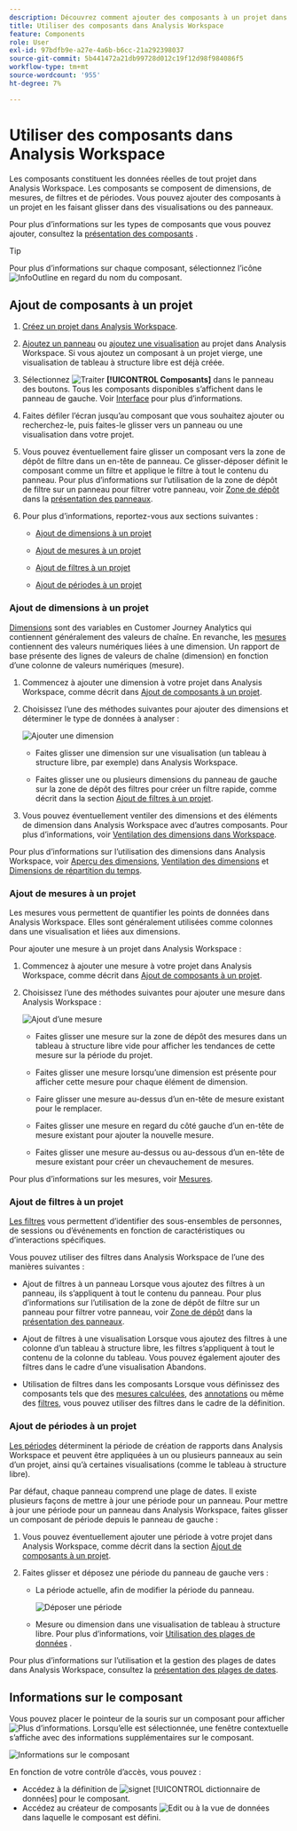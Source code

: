 ```yaml
---
description: Découvrez comment ajouter des composants à un projet dans Analysis Workspace
title: Utiliser des composants dans Analysis Workspace
feature: Components
role: User
exl-id: 97bdfb9e-a27e-4a6b-b6cc-21a292398037
source-git-commit: 5b441472a21db99728d012c19f12d98f984086f5
workflow-type: tm+mt
source-wordcount: '955'
ht-degree: 7%

---
```


# Utiliser des composants dans Analysis Workspace

Les composants constituent les données réelles de tout projet dans Analysis Workspace. Les composants se composent de dimensions, de mesures, de filtres et de périodes. Vous pouvez ajouter des composants à un projet en les faisant glisser dans des visualisations ou des panneaux.

Pour plus d’informations sur les types de composants que vous pouvez ajouter, consultez la [présentation des composants](/help/components/overview.md) .

>[!TIP]
>
>Pour plus d’informations sur chaque composant, sélectionnez l’icône ![InfoOutline](/help/assets/icons/InfoOutline.svg) en regard du nom du composant.

## Ajout de composants à un projet

1. [Créez un projet dans Analysis Workspace](/help/analysis-workspace/build-workspace-project/create-projects.md).

1. [Ajoutez un panneau](/help/analysis-workspace/c-panels/panels.md#create-a-panel) ou [ajoutez une visualisation](/help/analysis-workspace/visualizations/freeform-analysis-visualizations.md#add-visualizations-to-a-panel) au projet dans Analysis Workspace. Si vous ajoutez un composant à un projet vierge, une visualisation de tableau à structure libre est déjà créée.

1. Sélectionnez ![Traiter](/help/assets/icons/Curate.svg) **[!UICONTROL Composants]** dans le panneau des boutons. Tous les composants disponibles s’affichent dans le panneau de gauche. Voir [Interface](/help/analysis-workspace/home.md#interface) pour plus d’informations.

1. Faites défiler l’écran jusqu’au composant que vous souhaitez ajouter ou recherchez-le, puis faites-le glisser vers un panneau ou une visualisation dans votre projet.

1. Vous pouvez éventuellement faire glisser un composant vers la zone de dépôt de filtre dans un en-tête de panneau. Ce glisser-déposer définit le composant comme un filtre et applique le filtre à tout le contenu du panneau.
Pour plus d’informations sur l’utilisation de la zone de dépôt de filtre sur un panneau pour filtrer votre panneau, voir [Zone de dépôt](/help/analysis-workspace/c-panels/panels.md#drop-zone) dans la [présentation des panneaux](/help/analysis-workspace/c-panels/panels.md).

1. Pour plus d’informations, reportez-vous aux sections suivantes :

   * [Ajout de dimensions à un projet](#add-dimensions-to-a-project)

   * [Ajout de mesures à un projet](#add-metrics-to-a-project)

   * [Ajout de filtres à un projet](#add-filters-to-a-project)

   * [Ajout de périodes à un projet](#add-date-ranges-to-a-project)

### Ajout de dimensions à un projet

[Dimensions](/help/components/dimensions/overview.md) sont des variables en Customer Journey Analytics qui contiennent généralement des valeurs de chaîne. En revanche, les [mesures](/help/components/calc-metrics/calc-metr-overview.md) contiennent des valeurs numériques liées à une dimension. Un rapport de base présente des lignes de valeurs de chaîne (dimension) en fonction d’une colonne de valeurs numériques (mesure).

1. Commencez à ajouter une dimension à votre projet dans Analysis Workspace, comme décrit dans [Ajout de composants à un projet](#add-components-to-a-project).

1. Choisissez l’une des méthodes suivantes pour ajouter des dimensions et déterminer le type de données à analyser :

   ![Ajouter une dimension](/help/components/assets/add-dimension.gif)

   * Faites glisser une dimension sur une visualisation (un tableau à structure libre, par exemple) dans Analysis Workspace.

   * Faites glisser une ou plusieurs dimensions du panneau de gauche sur la zone de dépôt des filtres pour créer un filtre rapide, comme décrit dans la section [Ajout de filtres à un projet](#add-filters-to-a-project).

1. Vous pouvez éventuellement ventiler des dimensions et des éléments de dimension dans Analysis Workspace avec d’autres composants. Pour plus d’informations, voir [Ventilation des dimensions dans Workspace](/help/components/dimensions/t-breakdown-fa.md).

Pour plus d’informations sur l’utilisation des dimensions dans Analysis Workspace, voir [Aperçu des dimensions](/help/components/dimensions/view-dimensions.md), [Ventilation des dimensions](/help/components/dimensions/t-breakdown-fa.md) et [Dimensions de répartition du temps](/help/components/dimensions/time-parting-dimensions.md).

### Ajout de mesures à un projet

Les mesures vous permettent de quantifier les points de données dans Analysis Workspace. Elles sont généralement utilisées comme colonnes dans une visualisation et liées aux dimensions.

Pour ajouter une mesure à un projet dans Analysis Workspace :

1. Commencez à ajouter une mesure à votre projet dans Analysis Workspace, comme décrit dans [Ajout de composants à un projet](#add-components-to-a-project).



1. Choisissez l’une des méthodes suivantes pour ajouter une mesure dans Analysis Workspace :

   ![Ajout d’une mesure](/help/components/assets/add-metric.gif)

   * Faites glisser une mesure sur la zone de dépôt des mesures dans un tableau à structure libre vide pour afficher les tendances de cette mesure sur la période du projet.

   * Faites glisser une mesure lorsqu’une dimension est présente pour afficher cette mesure pour chaque élément de dimension.

   * Faire glisser une mesure au-dessus d’un en-tête de mesure existant pour le remplacer.

   * Faites glisser une mesure en regard du côté gauche d’un en-tête de mesure existant pour ajouter la nouvelle mesure.

   * Faites glisser une mesure au-dessus ou au-dessous d’un en-tête de mesure existant pour créer un chevauchement de mesures.


Pour plus d’informations sur les mesures, voir [Mesures](/help/components/apply-create-metrics.md).

### Ajout de filtres à un projet

[Les filtres](/help/components/filters/filters-overview.md) vous permettent d’identifier des sous-ensembles de personnes, de sessions ou d’événements en fonction de caractéristiques ou d’interactions spécifiques.

Vous pouvez utiliser des filtres dans Analysis Workspace de l’une des manières suivantes :

* Ajout de filtres à un panneau
Lorsque vous ajoutez des filtres à un panneau, ils s’appliquent à tout le contenu du panneau.
Pour plus d’informations sur l’utilisation de la zone de dépôt de filtre sur un panneau pour filtrer votre panneau, voir [Zone de dépôt](/help/analysis-workspace/c-panels/panels.md#drop-zone) dans la [présentation des panneaux](/help/analysis-workspace/c-panels/panels.md).

* Ajout de filtres à une visualisation
Lorsque vous ajoutez des filtres à une colonne d’un tableau à structure libre, les filtres s’appliquent à tout le contenu de la colonne du tableau. Vous pouvez également ajouter des filtres dans le cadre d’une visualisation Abandons.

* Utilisation de filtres dans les composants
Lorsque vous définissez des composants tels que des [mesures calculées](/help/components/calc-metrics/cm-workflow/metrics-with-segments.md), des [annotations](/help/components/annotations/create-annotations.md#annotation-builder) ou même des [filtres](/help/components/filters/filter-builder.md), vous pouvez utiliser des filtres dans le cadre de la définition.


### Ajout de périodes à un projet

[ Les périodes](/help/components/date-ranges/overview.md) déterminent la période de création de rapports dans Analysis Workspace et peuvent être appliquées à un ou plusieurs panneaux au sein d’un projet, ainsi qu’à certaines visualisations (comme le tableau à structure libre).

Par défaut, chaque panneau comprend une plage de dates. Il existe plusieurs façons de mettre à jour une période pour un panneau. Pour mettre à jour une période pour un panneau dans Analysis Workspace, faites glisser un composant de période depuis le panneau de gauche :

1. Vous pouvez éventuellement ajouter une période à votre projet dans Analysis Workspace, comme décrit dans la section [Ajout de composants à un projet](#add-components-to-a-project).

1. Faites glisser et déposez une période du panneau de gauche vers :

   * La période actuelle, afin de modifier la période du panneau.

     ![Déposer une période](assets/add-date-range.gif)

   * Mesure ou dimension dans une visualisation de tableau à structure libre. Pour plus d’informations, voir [Utilisation des plages de données](/help/components/date-ranges/overview.md#use-date-ranges) .

Pour plus d’informations sur l’utilisation et la gestion des plages de dates dans Analysis Workspace, consultez la [présentation des plages de dates](/help/components/date-ranges/overview.md).

## Informations sur le composant

Vous pouvez placer le pointeur de la souris sur un composant pour afficher ![Plus d’informations](/help/assets/icons/InfoOutline.svg). Lorsqu’elle est sélectionnée, une fenêtre contextuelle s’affiche avec des informations supplémentaires sur le composant.

![Informations sur le composant](assets/component-info.png)

En fonction de votre contrôle d’accès, vous pouvez :

* Accédez à la définition de ![signet](/help/assets/icons/Bookmark.svg) [!UICONTROL dictionnaire de données] pour le composant.
* Accédez au créateur de composants ![Edit](/help/assets/icons/Edit.svg) ou à la vue de données dans laquelle le composant est défini.
